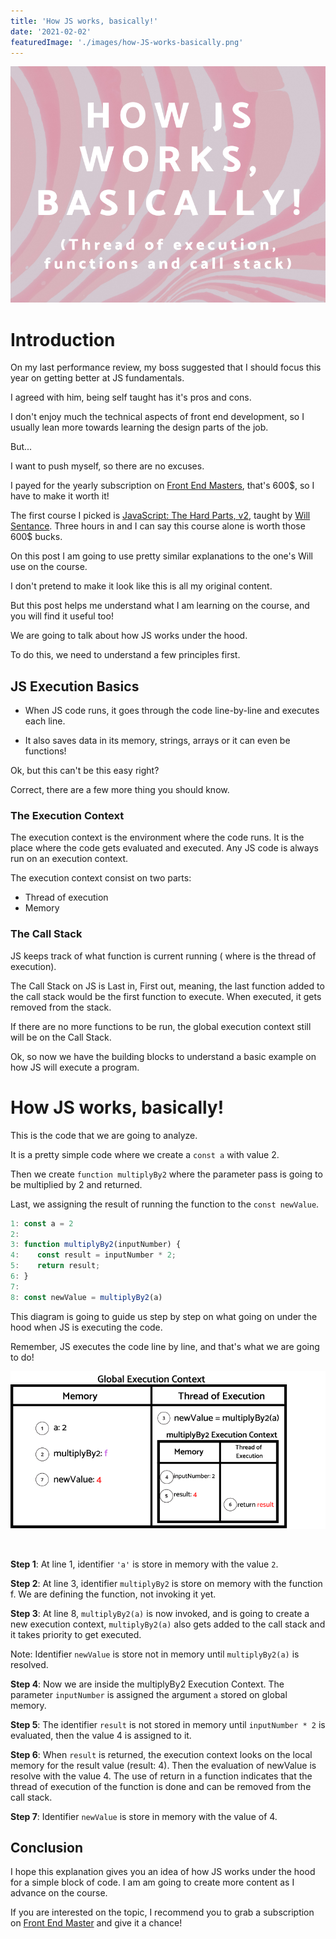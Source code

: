 ```yaml
---
title: 'How JS works, basically!'
date: '2021-02-02'
featuredImage: './images/how-JS-works-basically.png'
---
```


![How JS works, basically!](images/how-JS-works-basically.png)

# Introduction

On my last performance review, my boss suggested that I should focus this year on getting better at JS fundamentals.

I agreed with him, being self taught has it's pros and cons.

I don't enjoy much the technical aspects of front end development, so I usually lean more towards learning the design parts of the job.

But...

I want to push myself, so there are no excuses.

I payed for the yearly subscription on [Front End Masters](https://frontendmasters.com/), that's 600$, so I have to make it worth it!

The first course I picked is [JavaScript: The Hard Parts, v2](https://frontendmasters.com/courses/javascript-hard-parts-v2), taught by [Will Sentance](https://frontendmasters.com/teachers/will-sentance/).
Three hours in and I can say this course alone is worth those 600$ bucks.

On this post I am going to use pretty similar explanations to the one's Will use on the course.

I don't pretend to make it look like this is all my original content.

But this post helps me understand what I am learning on the course, and you will find it useful too!

We are going to talk about how JS works under the hood.

To do this, we need to understand a few principles first.

## JS Execution Basics

- When JS code runs, it goes through the code line-by-line and executes each line.

- It also saves data in its memory, strings, arrays or it can even be functions!

Ok, but this can't be this easy right?

Correct, there are a few more thing you should know.

### The Execution Context

The execution context is the environment where the code runs. It is the place where the code gets evaluated and executed.
Any JS code is always run on an execution context.

The execution context consist on two parts:

- Thread of execution
- Memory

### The Call Stack

JS keeps track of what function is current running ( where is the thread of execution).

The Call Stack on JS is Last in, First out, meaning, the last function added to the call stack would be the first function to execute.
When executed, it gets removed from the stack.

If there are no more functions to be run, the global execution context still will be on the Call Stack.

Ok, so now we have the building blocks to understand a basic example on how JS will execute a program.

# How JS works, basically!

This is the code that we are going to analyze.

It is a pretty simple code where we create a `const a` with value 2.

Then we create `function multiplyBy2` where the parameter pass is going to be multiplied by 2 and returned. 

Last, we assigning the result of running the function to the `const newValue`.


```javascript
1: const a = 2
2:
3: function multiplyBy2(inputNumber) {
4:    const result = inputNumber * 2;
5:    return result;
6: }
7:
8: const newValue = multiplyBy2(a)
```

This diagram is going to guide us step by step on what going on under the hood when JS is executing the code.

Remember, JS executes the code line by line, and that's what we are going to do!


![Execution Context!](images/executioncontext.png)

<br/>

<b>Step 1</b>: At line 1, identifier `'a'` is store in memory with the value `2`.

<b>Step 2</b>: At line 3, identifier `multiplyBy2` is store on memory with the function f. We are defining the function, not invoking it yet.

<b>Step 3</b>: At line 8, `multiplyBy2(a)` is now invoked, and is going to
create a new execution context, `multiplyBy2(a)` also gets added to the call stack and it takes priority to get executed.

Note: Identifier `newValue` is store not in memory until `multiplyBy2(a)` is resolved.

<b>Step 4</b>: Now we are inside the multiplyBy2 Execution Context. The parameter `inputNumber` is assigned the argument `a` stored on global memory.

<b>Step 5</b>: The identifier `result` is not stored in memory until `inputNumber * 2` is evaluated, then the value 4 is assigned to it.

<b>Step 6</b>: When `result` is returned, the execution context looks on the local memory for the result value (result: 4). Then the evaluation of newValue is resolve with the value 4. The use of return in a function indicates that the thread of execution of the function is done and can be removed from the call stack.

<b>Step 7</b>: Identifier `newValue` is store in memory with the value of 4.    

## Conclusion

I hope this explanation gives you an idea of how JS works under the hood for a simple block of code. I am am going to create more content as I advance on the course.

If you are interested on the topic, I recommend you to grab a subscription on [Front End Master](https://frontendmasters.com/) and give it a chance!

